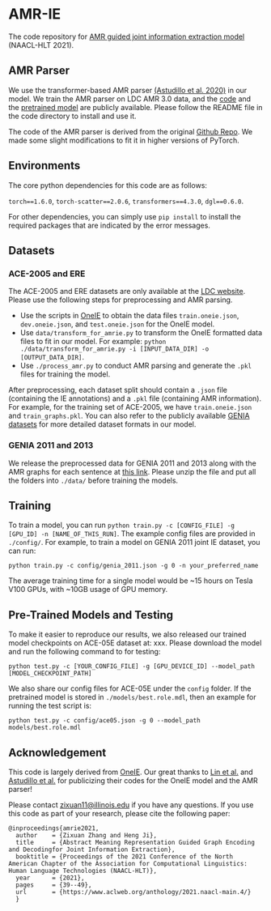 # AMR-IE
The code repository for [AMR guided joint information extraction model](https://www.aclweb.org/anthology/2021.naacl-main.4/) (NAACL-HLT 2021). 

## AMR Parser
We use the transformer-based AMR parser [(Astudillo et al. 2020)](https://www.aclweb.org/anthology/2020.findings-emnlp.89/) in our model. We train the AMR parser on LDC AMR 3.0 data, and the [code](https://drive.google.com/file/d/1L5gKSAawaz8KQ7FgxH6ZazoqtTW1m6Q1/view?usp=sharing) and the [pretrained model](https://drive.google.com/file/d/1LRJuOwHQ6EWmzRBpYpWwsr_5m2kO-IP7) are publicly available. Please follow the README file in the code directory to install and use it.

The code of the AMR parser is derived from the original [Github Repo](https://github.com/IBM/transition-amr-parser). We made some slight modifications to fit it in higher versions of PyTorch. 

## Environments
The core python dependencies for this code are as follows:

`torch==1.6.0`, `torch-scatter==2.0.6`, `transformers==4.3.0`, `dgl==0.6.0`.

For other dependencies, you can simply use `pip install` to install the required packages that are indicated by the error messages.

## Datasets
### ACE-2005 and ERE
The ACE-2005 and ERE datasets are only available at the [LDC website](https://catalog.ldc.upenn.edu/LDC2006T06). Please use the following steps for preprocessing and AMR parsing.
+ Use the scripts in [OneIE](http://blender.cs.illinois.edu/software/oneie/) to obtain the data files `train.oneie.json`, `dev.oneie.json`, and `test.oneie.json` for the OneIE model.
+ Use `data/transform_for_amrie.py` to transform the OneIE formatted data files to fit in our model. For example: `python ./data/transform_for_amrie.py -i [INPUT_DATA_DIR] -o [OUTPUT_DATA_DIR]`.
+ Use `./process_amr.py` to conduct AMR parsing and generate the `.pkl` files for training the model.

After preprocessing, each dataset split should contain a `.json` file (containing the IE annotations) and a `.pkl` file (containing AMR information). For example, for the training set of ACE-2005, we have `train.oneie.json` and `train_graphs.pkl`. You can also refer to the publicly available [GENIA datasets](https://drive.google.com/file/d/1tnGyyJo7Enesqv8R1Mpng7c1U5lEzLqm/view?usp=sharing) for more detailed dataset formats in our model.

### GENIA 2011 and 2013
We release the preprocessed data for GENIA 2011 and 2013 along with the AMR graphs for each sentence at [this link](https://drive.google.com/file/d/1tnGyyJo7Enesqv8R1Mpng7c1U5lEzLqm/view?usp=sharing). Please unzip the file and put all the folders into `./data/` before training the models. 

## Training
To train a model, you can run `python train.py -c [CONFIG_FILE] -g [GPU_ID] -n [NAME_OF_THIS_RUN]`. The example config files are provided in `./config/`. For example, to train a model on GENIA 2011 joint IE dataset, you can run:

`python train.py -c config/genia_2011.json -g 0 -n your_preferred_name`

The average training time for a single model would be ~15 hours on Tesla V100 GPUs, with ~10GB usage of GPU memory.

## Pre-Trained Models and Testing
To make it easier to reproduce our results, we also released our trained model checkpoints on ACE-05E dataset at: xxx. Please download the model and run the following command to for testing:
```
python test.py -c [YOUR_CONFIG_FILE] -g [GPU_DEVICE_ID] --model_path [MODEL_CHECKPOINT_PATH]
```
We also share our config files for ACE-05E under the `config` folder. If the pretrained model is stored in `./models/best.role.mdl`, then an example for running the test script is:
```
python test.py -c config/ace05.json -g 0 --model_path models/best.role.mdl
```

## Acknowledgement
This code is largely derived from [OneIE](http://blender.cs.illinois.edu/software/oneie/). Our great thanks to [Lin et al.](https://www.aclweb.org/anthology/2020.acl-main.713/) and [Astudillo et al.](https://www.aclweb.org/anthology/2020.findings-emnlp.89/) for publicizing their codes for the OneIE model and the AMR parser!

Please contact zixuan11@illinois.edu if you have any questions.
If you use this code as part of your research, please cite the following paper:
```
@inproceedings{amrie2021,
  author    = {Zixuan Zhang and Heng Ji},
  title     = {Abstract Meaning Representation Guided Graph Encoding and Decodingfor Joint Information Extraction},
  booktitle = {Proceedings of the 2021 Conference of the North American Chapter of the Association for Computational Linguistics: Human Language Technologies (NAACL-HLT)},
  year      = {2021},
  pages     = {39--49},
  url       = {https://www.aclweb.org/anthology/2021.naacl-main.4/}
  }
```

